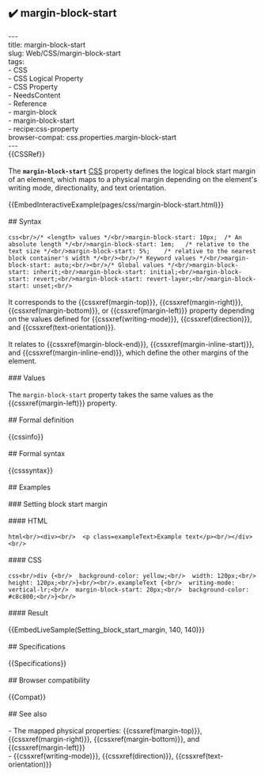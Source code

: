 ## ✔️ margin-block-start 
 ---<br/>title: margin-block-start<br/>slug: Web/CSS/margin-block-start<br/>tags:<br/>  - CSS<br/>  - CSS Logical Property<br/>  - CSS Property<br/>  - NeedsContent<br/>  - Reference<br/>  - margin-block<br/>  - margin-block-start<br/>  - recipe:css-property<br/>browser-compat: css.properties.margin-block-start<br/>---<br/>{{CSSRef}}<br/><br/>The **`margin-block-start`** [CSS](/en-US/docs/Web/CSS) property defines the logical block start margin of an element, which maps to a physical margin depending on the element's writing mode, directionality, and text orientation.<br/><br/>{{EmbedInteractiveExample(pages/css/margin-block-start.html)}}<br/><br/>## Syntax<br/><br/>```css<br/>/* <length> values */<br/>margin-block-start: 10px;  /* An absolute length */<br/>margin-block-start: 1em;   /* relative to the text size */<br/>margin-block-start: 5%;    /* relative to the nearest block container's width */<br/><br/>/* Keyword values */<br/>margin-block-start: auto;<br/><br/>/* Global values */<br/>margin-block-start: inherit;<br/>margin-block-start: initial;<br/>margin-block-start: revert;<br/>margin-block-start: revert-layer;<br/>margin-block-start: unset;<br/>```<br/><br/>It corresponds to the {{cssxref(margin-top)}}, {{cssxref(margin-right)}}, {{cssxref(margin-bottom)}}, or {{cssxref(margin-left)}} property depending on the values defined for {{cssxref(writing-mode)}}, {{cssxref(direction)}}, and {{cssxref(text-orientation)}}.<br/><br/>It relates to {{cssxref(margin-block-end)}}, {{cssxref(margin-inline-start)}}, and {{cssxref(margin-inline-end)}}, which define the other margins of the element.<br/><br/>### Values<br/><br/>The `margin-block-start` property takes the same values as the {{cssxref(margin-left)}} property.<br/><br/>## Formal definition<br/><br/>{{cssinfo}}<br/><br/>## Formal syntax<br/><br/>{{csssyntax}}<br/><br/>## Examples<br/><br/>### Setting block start margin<br/><br/>#### HTML<br/><br/>```html<br/><div><br/>  <p class=exampleText>Example text</p><br/></div><br/>```<br/><br/>#### CSS<br/><br/>```css<br/>div {<br/>  background-color: yellow;<br/>  width: 120px;<br/>  height: 120px;<br/>}<br/><br/>.exampleText {<br/>  writing-mode: vertical-lr;<br/>  margin-block-start: 20px;<br/>  background-color: #c8c800;<br/>}<br/>```<br/><br/>#### Result<br/><br/>{{EmbedLiveSample(Setting_block_start_margin, 140, 140)}}<br/><br/>## Specifications<br/><br/>{{Specifications}}<br/><br/>## Browser compatibility<br/><br/>{{Compat}}<br/><br/>## See also<br/><br/>- The mapped physical properties: {{cssxref(margin-top)}}, {{cssxref(margin-right)}}, {{cssxref(margin-bottom)}}, and {{cssxref(margin-left)}}<br/>- {{cssxref(writing-mode)}}, {{cssxref(direction)}}, {{cssxref(text-orientation)}}<br/>